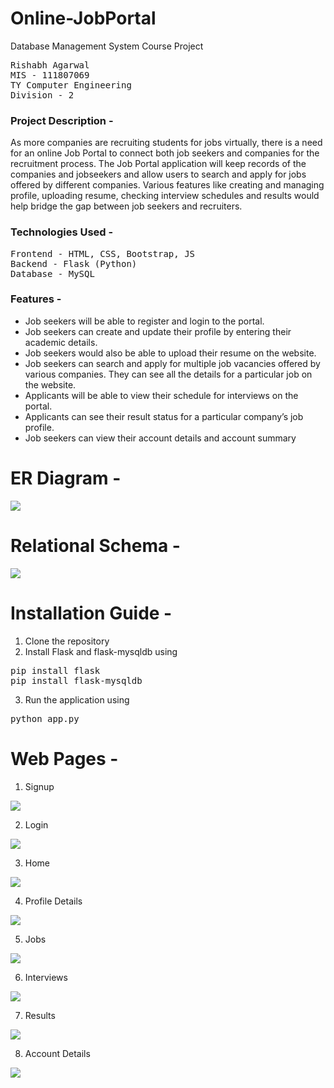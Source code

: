 # Online-JobPortal
Database Management System Course Project

<pre>
Rishabh Agarwal
MIS - 111807069
TY Computer Engineering
Division - 2
</pre>

### Project Description - 
As more companies are recruiting students for jobs virtually, there is a need for an online Job Portal to connect both job seekers and companies for the recruitment process. The Job Portal application will keep records of the companies and jobseekers and allow users to search and apply for jobs offered by different companies. Various features like creating and managing profile, uploading resume, checking interview schedules and results would help bridge the gap between job seekers and recruiters.

### Technologies Used - 
<pre>
Frontend - HTML, CSS, Bootstrap, JS
Backend - Flask (Python)
Database - MySQL
</pre>

### Features - 
<ul>
  <li>Job seekers will be able to register and login to the portal.</li>
  <li>Job seekers can create and update their profile by entering their academic details.</li>
  <li>Job seekers would also be able to upload their resume on the website.</li>
  <li>Job seekers can search and apply for multiple job vacancies offered by various companies. They can see all the details for a particular job on the website.</li>
  <li>Applicants will be able to view their schedule for interviews on the portal.</li>
  <li>Applicants can see their result status for a particular company’s job profile.</li>
  <li>Job seekers can view their account details and account summary</li>
</ul>

# ER Diagram - 

![](diagrams/ER.png)

# Relational Schema - 

![](diagrams/Relational_Schema.png)

# Installation Guide - 
1. Clone the repository
2. Install Flask and flask-mysqldb using 
<pre>
pip install flask
pip install flask-mysqldb
</pre>
3. Run the application using
<pre>
python app.py
</pre>

# Web Pages - 

1. Signup 

![](screenshots/signup.png)

2. Login 

![](screenshots/login.png)

3. Home 

![](screenshots/home.png)

4. Profile Details

![](screenshots/profile.png)

5. Jobs

![](screenshots/jobs.png)

6. Interviews

![](screenshots/interviews.png)

7. Results

![](screenshots/results.png)

8. Account Details

![](screenshots/account.png)
